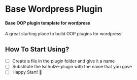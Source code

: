# Base Wordpress Plugin

<h4>
  Base OOP plugin template for wordpress
</h4>
<p>A great starting place to build OOP plugins for wordpress!</p>

## How To Start Using?
- [ ] Create a file in the plugin folder and give it a name <br>
- [ ] Substitute the lschulze-plugin with the name that you gave <br>
- [ ] Happy Start! 🚀 <br>
